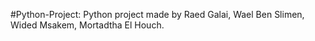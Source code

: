 #Python-Project:
	Python project made by Raed Galai, 
				Wael Ben Slimen, 
				Wided Msakem, 
				Mortadtha El Houch.